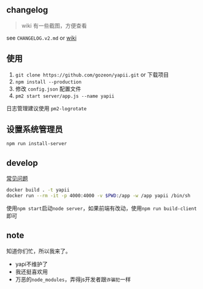 ## changelog

> wiki 有一些截图，方便查看

see `CHANGELOG.v2.md` or [wiki](https://github.com/gozeon/yapii/wiki)

## 使用

1. `git clone https://github.com/gozeon/yapii.git` or 下载项目
2. `npm install --production`
3. 修改 `config.json` 配置文件
4. `pm2 start server/app.js --name yapii`

日志管理建议使用 `pm2-logrotate`

## 设置系统管理员

```bash
npm run install-server
```

## develop

[常见问题](https://github.com/gozeon/yapii/wiki/FAQ)

```bash
docker build . -t yapii
docker run --rm -it -p 4000:4000 -v $PWD:/app -w /app yapii /bin/sh
```

使用`npm start`启动`node server`，如果前端有改动，使用`npm run build-client`即可

## note

知道你们忙，所以我来了。


- yapi不维护了
- 我还挺喜欢用
- 万恶的`node_modules`，弄得js开发者跟`诈骗犯`一样 
